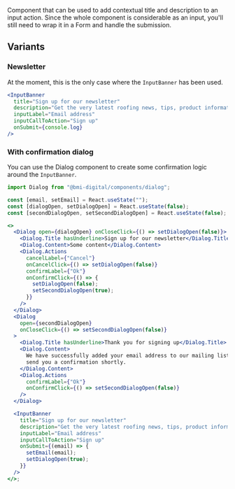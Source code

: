 Component that can be used to add contextual title and description to an input action.
Since the whole component is considerable as an input, you'll still need to wrap it in a Form and handle the submission.

## Variants

### Newsletter

At the moment, this is the only case where the `InputBanner` has been used.

```jsx
<InputBanner
  title="Sign up for our newsletter"
  description="Get the very latest roofing news, tips, product information and innovations directly from BMI straight to your inbox."
  inputLabel="Email address"
  inputCallToAction="Sign up"
  onSubmit={console.log}
/>
```

### With confirmation dialog

You can use the Dialog component to create some confirmation logic around the `InputBanner`.

```jsx
import Dialog from "@bmi-digital/components/dialog";

const [email, setEmail] = React.useState("");
const [dialogOpen, setDialogOpen] = React.useState(false);
const [secondDialogOpen, setSecondDialogOpen] = React.useState(false);

<>
  <Dialog open={dialogOpen} onCloseClick={() => setDialogOpen(false)}>
    <Dialog.Title hasUnderline>Sign up for our newsletter</Dialog.Title>
    <Dialog.Content>Some content</Dialog.Content>
    <Dialog.Actions
      cancelLabel={"Cancel"}
      onCancelClick={() => setDialogOpen(false)}
      confirmLabel={"Ok"}
      onConfirmClick={() => {
        setDialogOpen(false);
        setSecondDialogOpen(true);
      }}
    />
  </Dialog>
  <Dialog
    open={secondDialogOpen}
    onCloseClick={() => setSecondDialogOpen(false)}
  >
    <Dialog.Title hasUnderline>Thank you for signing up</Dialog.Title>
    <Dialog.Content>
      We have successfully added your email address to our mailing list. We'll
      send you a confirmation shortly.
    </Dialog.Content>
    <Dialog.Actions
      confirmLabel={"Ok"}
      onConfirmClick={() => setSecondDialogOpen(false)}
    />
  </Dialog>

  <InputBanner
    title="Sign up for our newsletter"
    description="Get the very latest roofing news, tips, product information and innovations directly from BMI straight to your inbox."
    inputLabel="Email address"
    inputCallToAction="Sign up"
    onSubmit={(email) => {
      setEmail(email);
      setDialogOpen(true);
    }}
  />
</>;
```
